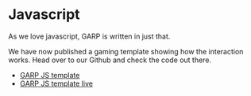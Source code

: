 # Javascript

As we love javascript, GARP is written in just that.

We have now published a gaming template showing how the interaction works.
Head over to our Github and check the code out there.

* [GARP JS template](https://github.com/garpofficial/jstemplate)
* [GARP JS template live](https://jstemplate.garp.io)

